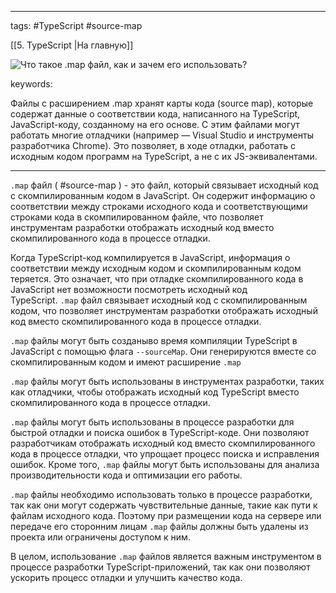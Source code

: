 ____

tags: #TypeScript #source-map

[[5. TypeScript |На главную]]

![Что такое `.map` файл, как и зачем его использовать?](https://youtu.be/OMQzqLyINnI?t=146)

keywords:

Файлы с расширением .map хранят карты кода (source map), которые содержат данные о соответствии кода, написанного на TypeScript, JavaScript-коду, созданному на его основе. С этим файлами могут работать многие отладчики (например — Visual Studio и инструменты разработчика Chrome). Это позволяет, в ходе отладки, работать с исходным кодом программ на TypeScript, а не с их JS-эквивалентами.  


_____

`.map` файл ( #source-map ) - это файл, который связывает исходный код с скомпилированным кодом в JavaScript. Он содержит информацию о соответствии между строками исходного кода и соответствующими строками кода в скомпилированном файле, что позволяет инструментам разработки отображать исходный код вместо скомпилированного кода в процессе отладки.

Когда TypeScript-код компилируется в JavaScript, информация о соответствии между исходным кодом и скомпилированным кодом теряется. Это означает, что при отладке скомпилированного кода в JavaScript нет возможности посмотреть исходный код TypeScript. `.map` файл связывает исходный код с скомпилированным кодом, что позволяет инструментам разработки отображать исходный код вместо скомпилированного кода в процессе отладки.

`.map` файлы могут быть созданыво время компиляции TypeScript в JavaScript с помощью флага `--sourceMap`. Они генерируются вместе со скомпилированным кодом и имеют расширение `.map`

`.map` файлы могут быть использованы в инструментах разработки, таких как отладчики, чтобы отображать исходный код TypeScript вместо скомпилированного кода в процессе отладки.

`.map` файлы могут быть использованы в процессе разработки для быстрой отладки и поиска ошибок в TypeScript-коде. Они позволяют разработчикам отображать исходный код вместо скомпилированного кода в процессе отладки, что упрощает процесс поиска и исправления ошибок. Кроме того, `.map` файлы могут быть использованы для анализа производительности кода и оптимизации его работы.

`.map` файлы необходимо использовать только в процессе разработки, так как они могут содержать чувствительные данные, такие как пути к файлам исходного кода. Поэтому при размещении кода на сервере или передаче его сторонним лицам `.map` файлы должны быть удалены из проекта или ограничены доступом к ним.

В целом, использование `.map` файлов является важным инструментом в процессе разработки TypeScript-приложений, так как они позволяют ускорить процесс отладки и улучшить качество кода.